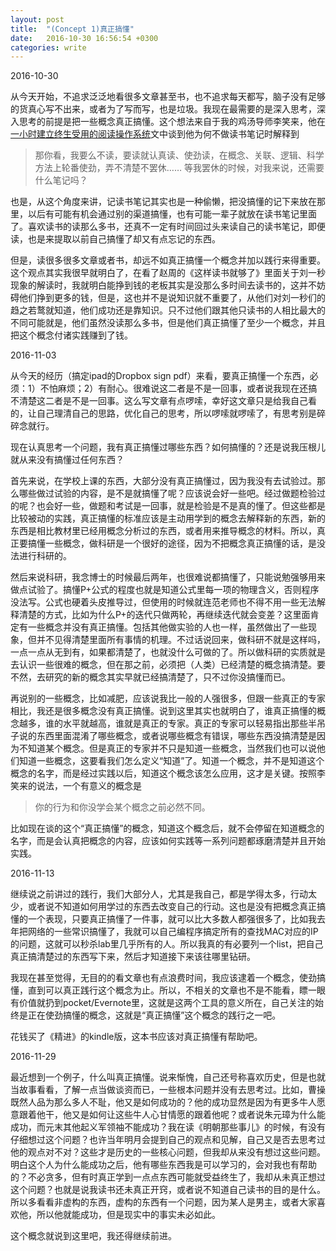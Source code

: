 ```yaml
---
layout: post
title:  "(Concept 1)真正搞懂"
date:   2016-10-30 16:56:54 +0300
categories: write
---
```


2016-10-30

从今天开始，不追求泛泛地看很多文章甚至书，也不追求每天都写，脑子没有足够的货真心写不出来，或者为了写而写，也是垃圾。我现在最需要的是深入思考，深入思考的前提是把一些概念真正搞懂。这个想法来自于我的鸡汤导师李笑来，他在[一小时建立终生受用的阅读操作系统](https://mp.weixin.qq.com/s?__biz=MzAxNzI4MTMwMw==&mid=2651630410&idx=1&sn=ccc373df76cef036b58d109ffee9d655)文中谈到他为何不做读书笔记时解释到

>那你看，我要么不读，要读就认真读、使劲读，在概念、关联、逻辑、科学方法上轮番使劲，弄不清楚不罢休…… 等我罢休的时候，对我来说，还需要什么笔记吗？

也是，从这个角度来讲，记读书笔记其实也是一种偷懒，把没搞懂的记下来放在那里，以后有可能有机会通过别的渠道搞懂，也有可能一辈子就放在读书笔记里面了。喜欢读书的读那么多书，还真不一定有时间回过头来读自己的读书笔记，即便读，也是来提取以前自己搞懂了却又有点忘记的东西。

但是，读很多很多文章或者书，却远不如真正搞懂一个概念并加以践行来得重要。这个观点其实我很早就明白了，在看了赵周的《这样读书就够了》里面关于刘一秒现象的解读时，我就明白能挣到钱的老板其实是没那么多时间去读书的，这并不妨碍他们挣到更多的钱，但是，这也并不是说知识就不重要了，从他们对刘一秒们的趋之若鹜就知道，他们成功还是靠知识。只不过他们跟其他只读书的人相比最大的不同可能就是，他们虽然没读那么多书，但是他们真正搞懂了至少一个概念，并且把这个概念付诸实践赚到了钱。

<!--未完待续，现在不追求每天一文，每周搞懂一个概念，如果是真正搞懂，也是值得的-->

2016-11-03

从今天的经历（搞定ipad的Dropbox sign pdf）来看，要真正搞懂一个东西，必须：1）不怕麻烦；2）有耐心。很难说这二者是不是一回事，或者说我现在还搞不清楚这二者是不是一回事。这么写文章有点啰嗦，幸好这文章只是给我自己看的，让自己理清自己的思路，优化自己的思考，所以啰嗦就啰嗦了，有思考别是碎碎念就行。

现在认真思考一个问题，我有真正搞懂过哪些东西？如何搞懂的？还是说我压根儿就从来没有搞懂过任何东西？

首先来说，在学校上课的东西，大部分没有真正搞懂过，因为我没有去试验过。那么哪些做过试验的内容，是不是就搞懂了呢？应该说会好一些吧。经过做题检验过的呢？也会好一些，做题和考试是一回事，就是检验是不是真的懂了。但这些都是比较被动的实践，真正搞懂的标准应该是主动用学到的概念去解释新的东西，新的东西是相比教材里已经用概念分析过的东西，或者用来推导概念的材料。所以，真正要搞懂一些概念，做科研是一个很好的途径，因为不把概念真正搞懂的话，是没法进行科研的。

然后来说科研，我念博士的时候最后两年，也很难说都搞懂了，只能说勉强够用来做点试验了。搞懂P+公式的程度也就是知道公式里每一项的物理含义，否则程序没法写。公式也硬着头皮推导过，但使用的时候就连范老师也不得不用一些无法解释清楚的方式，比如为什么P+的迭代只做两轮，再继续迭代就会变差？这里面肯定有一些概念并没有真正搞懂。包括其他做实验的人也一样，虽然做出了一些现象，但并不见得清楚里面所有事情的机理。不过话说回来，做科研不就是这样吗，一点一点从无到有，如果都清楚了，也就没什么可做的了。所以做科研的实质就是去认识一些很难的概念，但在那之前，必须把（人类）已经清楚的概念搞清楚。要不然，去研究的新的概念其实早就已经搞清楚了，只不过你没搞懂而已。

再说别的一些概念，比如减肥，应该说我比一般的人强很多，但跟一些真正的专家相比，我还是很多概念没有真正搞懂。说到这里其实也就明白了，谁真正搞懂的概念越多，谁的水平就越高，谁就是真正的专家。真正的专家可以轻易指出那些半吊子说的东西里面混淆了哪些概念，或者说哪些概念有错误，哪些东西没搞清楚是因为不知道某个概念。但是真正的专家并不只是知道一些概念，当然我们也可以说他们知道一些概念，这要看我们怎么定义“知道”了。知道一个概念，并不是知道这个概念的名字，而是经过实践以后，知道这个概念该怎么应用，这才是关键。按照李笑来的说法，一个有意义的概念是

>你的行为和你没学会某个概念之前必然不同。

比如现在谈的这个“真正搞懂”的概念，知道这个概念后，就不会停留在知道概念的名字，而是会认真把概念的内容，应该如何实践等一系列问题都琢磨清楚并且开始实践。

2016-11-13

继续说之前讲过的践行，我们大部分人，尤其是我自己，都是学得太多，行动太少，或者说不知道如何用学过的东西去改变自己的行动。这也是没有把概念真正搞懂的一个表现，只要真正搞懂了一件事，就可以比大多数人都强很多了，比如我去年把网络的一些常识搞懂了，我就可以自己编程序搞定所有的查找MAC对应的IP的问题，这就可以秒杀lab里几乎所有的人。所以我真的有必要列一个list，把自己真正搞清楚过的东西写下来，然后才知道接下来该往哪里钻研。

我现在甚至觉得，无目的的看文章也有点浪费时间，我应该逮着一个概念，使劲搞懂，直到可以真正践行这个概念为止。所以，不相关的文章也不是不能看，瞟一眼有价值就扔到pocket/Evernote里，这就是这两个工具的意义所在，自己关注的始终是正在使劲搞懂的概念，这就是“真正搞懂”这个概念的践行之一吧。

花钱买了《精进》的kindle版，这本书应该对真正搞懂有帮助吧。

2016-11-29

最近想到一个例子，什么叫真正搞懂。说来惭愧，自己还号称喜欢历史，但是也就当故事看看，了解一点当做谈资而已，一些根本问题并没有去思考过。比如，曹操既然人品为那么多人不耻，他又是如何成功的？他的成功显然是因为有更多牛人愿意跟着他干，他又是如何让这些牛人心甘情愿的跟着他呢？或者说朱元璋为什么能成功，而元末其他起义军领袖不能成功？我在读《明朝那些事儿》的时候，有没有仔细想过这个问题？也许当年明月会提到自己的观点和见解，自己又是否去思考过他的观点对不对？这些才是历史的一些核心问题，但我却从来没有想过这些问题。明白这个人为什么能成功之后，他有哪些东西我是可以学习的，会对我也有帮助的？不必贪多，但有时真正学到一点点东西可能就受益终生了，我却从未真正想过这个问题？也就是说我读书还未真正开窍，或者说不知道自己读书的目的是什么。所以多看看非虚构的东西，虚构的东西有一个问题，因为某人是男主，或者大家喜欢他，所以他就能成功，但是现实中的事实未必如此。

这个概念就说到这里吧，我还得继续前进。

<!--end-->
